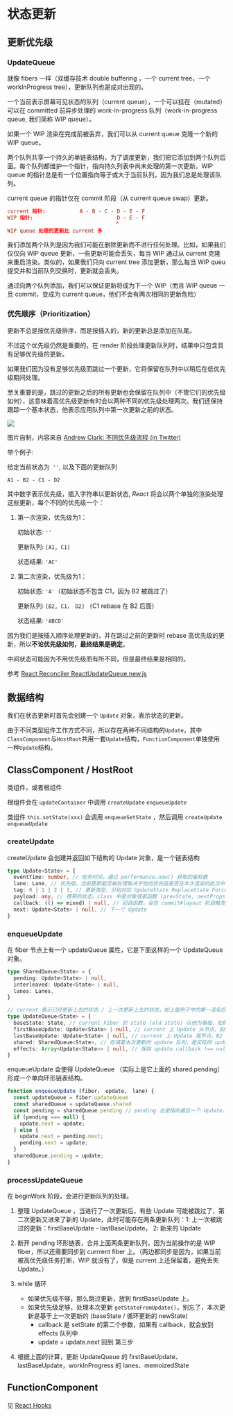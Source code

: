 # 状态更新

## 更新优先级

### UpdateQueue

就像 fibers 一样（双缓存技术 double buffering ，一个 current tree，一个 workInProgress tree），更新队列也是成对出现的。

一个当前表示屏幕可见状态的队列（current queue），一个可以挂在（mutated）可以在 committed 前异步处理的 work-in-progress 队列（work-in-progress queue, 我们简称 WIP queue）。

如果一个 WIP 渲染在完成前被丢弃，我们可以从 current queue 克隆一个新的 WIP queue。



两个队列共享一个持久的单链表结构，为了调度更新，我们把它添加到两个队列后面。每个队列都维护一个指针，指向持久列表中尚未处理的第一次更新。WIP queue 的指针总是有一个位置指向等于或大于当前队列，因为我们总是处理该队列。

current queue 的指针仅在 commit 阶段（从 current queue swap）更新。

```toml
current 指针:           A - B - C - D - E - F
WIP 指针:                           D - E - F
                                   ^
WIP queue 处理的更新比 current 多
```

我们添加两个队列是因为我们可能在删除更新而不进行任何处理。比如，如果我们仅仅向 WIP queue 更新，一些更新可能会丢失，每当 WIP 通过从 current 克隆来重启渲染。类似的，如果我们只向 current tree 添加更新，那么每当 WIP queu 提交并和当前队列交换时，更新就会丢失。

通过向两个队列添加，我们可以保证更新将成为下一个 WIP（而且 WIP queue 一旦 commit，变成为 current queue，他们不会有两次相同的更新危险）

### 优先顺序（Prioritization）

更新不总是按优先级排序，而是按插入的，新的更新总是添加在队尾。

不过这个优先级仍然是重要的，在 render 阶段处理更新队列时，结果中只包含具有足够优先级的更新。

如果我们因为没有足够优先级而跳过一个更新，它将保留在队列中以稍后在低优先级期间处理。

至关重要的是，跳过的更新之后的所有更新也会保留在队列中（不管它们的优先级如何），这意味着高优先级更新有时会以两种不同的优先级处理两次。我们还保持跟踪一个基本状态，他表示应用队列中第一次更新之前的状态。

![](http://file.wangsijie.top/blog/202201241722787.png)

图片自制，内容来自 [Andrew Clark: 不同优先级流程 (in Twitter)](https://twitter.com/acdlite/status/978412930973687808)



举个例子:

给定当前状态为` ''`, 以及下面的更新队列

  `A1 - B2 - C1 - D2`

其中数字表示优先级，插入字符串以更新状态, *React* 将会以两个单独的渲染处理这些更新，每个不同的优先级一个：



1. 第一次渲染，优先级为1：

   初始状态: `''`

   更新队列: `[A1, C1]`

   状态结果: `'AC'`

2. 第二次渲染，优先级为1：

   初始状态: `'A'`（初始状态不包含 C1，因为 B2 被跳过了）

   更新队列: `[B2, C1， D2]` （C1 rebase 在 B2 后面）

   状态结果: `'ABCD'`



因为我们是按插入顺序处理更新的，并在跳过之前的更新时 rebase 高优先级的更新，所以**不论优先级如何，最终结果是确定**。

中间状态可能因为不用优先级而有所不同，但是最终结果是相同的。



参考 [React Reconciler ReactUpdateQueue.new.js](https://github.com/facebook/react/blob/main/packages/react-reconciler/src/ReactUpdateQueue.new.js)



## 数据结构

我们在状态更新时首先会创建一个 `Update` 对象，表示状态的更新。

由于不同类型组件工作方式不同，所以存在两种不同结构的`Update`，其中`ClassComponent`与`HostRoot`共用一套`Update`结构，`FunctionComponent`单独使用一种`Update`结构。

## ClassComponent / HostRoot

类组件，或者根组件

根组件会在 `updateContainer` 中调用 `createUpdate` `enqueueUpdate`

类组件 `this.setState(xxx)` 会调用   `enqueueSetState` ，然后调用 `createUpdate` `enqueueUpdate`

### createUpdate

createUpdate 会创建并返回如下结构的 Update 对象，是一个链表结构

```typescript
type Update<State> = {
  eventTime: number, // 任务时间，通过 performance.now() 获取的毫秒数
  lane: Lane, // 优先级，当前更新能否被处理取决于他的优先级是否在本次渲染的批次中
  tag: 0 | 1 | 2 | 3, // 更新类型，分别对应 UpdateState ReplaceState ForceUpdate CaptureUpdate
  payload: any, // 携带的状态，class 中是对象或者函数 (prevState, nextProps) => newState；root 中是 rootEl
  callback: (() => mixed) | null, // 回调函数，会在 commit#layout 阶段触发
  next: Update<State> | null, // 下一个 Update
}
```

### enqueueUpdate

在 fiber 节点上有一个 updateQueue 属性，它是下面这样的一个 UpdateQueue 对象。

```typescript
type SharedQueue<State> = {
  pending: Update<State> | null,
  interleaved: Update<State> | null,
  lanes: Lanes,
}

// current 表示已经更新上去的状态 / 上一次更新上去的状态，如上面例子中的第一渲染后的结果。
type UpdateQueue<State> = {
  baseState: State, // current Fiber 的 state (old state) 以他为基础，如例子中的第二次渲染的初始状态
  firstBaseUpdate: Update<State> | null, // current 上 Update 头节点，如例子中的第二次渲染的 B2-C1-D2
  lastBaseUpdate: Update<State> | null, // current 上 Update 尾节点，B2 是 first , D2 是 last
  shared: SharedQueue<State>, // 存储着本次更新的 update 队列，是实际的 updateQueue。shared 的意思是 current 节点与 workInProgress 节点共享一条更新队列。
  effects: Array<Update<State>> | null, // 保存 update.callback !== null 的 Update
}
```

enqueueUpdate 会使得 UpdateQueue （实际上是它上面的 shared.pending）形成一个单向环形链表结构。

```js
function enqueueUpdate (fiber， update， lane) {
  const updateQueue = fiber.updateQueue
  const sharedQueue = updateQueue.shared
  const pending = sharedQueue.pending // pending 总是指向最后一个 Update，pending.next 就是 head
  if (pending === null) {
    update.next = update;
  } else {
    update.next = pending.next;
    pending.next = update;
  }
  sharedQueue.pending = update;
}
```

### processUpdateQueue

在 beginWork 阶段，会进行更新队列的处理。

1. 整理 UpdateQueue ，当进行了一次更新后，有些 Update 可能被跳过了，第二次更新又进来了新的 Update，此时可能存在两条更新队列：1: 上一次被跳过的更新：firstBaseUpdate - lastBaseUpdate， 2: 新来的 Update

2. 断开 pending 环形链表，合并上面两条更新队列，因为当前操作的是 WIP fiber，所以还需要同步到  currrent fiber 上。（两边都同步是因为，如果当前被高优先级任务打断，WIP 就没有了，但是 current 上还保留着，避免丢失 Update。）



3. while 循环
   - 如果优先级不够，那么跳过更新，放到 firstBaseUpdate 上。
   - 如果优先级足够，处理本次更新 `getStateFromUpdate()`，别忘了，本次更新是基于上一次更新的 (baseState / 循环更新的 newState)
     - callback 是 setState 的第二个参数，如果有 callback，就会放到 effects 队列中
     - update = update.next 回到 第三步
4. 根据上面的计算，更新 UpdateQueue 的 firstBaseUpdate、 lastBaseUpdate，workInProgress 的 lanes、memoizedState

## FunctionComponent

见 [React Hooks](./react-hooks.md)



